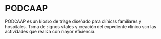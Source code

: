 # PODCAAP
PODCAAP es un kiosko de triage diseñado para clínicas familiares y hospitales. Toma de signos vitales y creación del expediente clínico son las actividades que realiza con mayor eficiencia.
